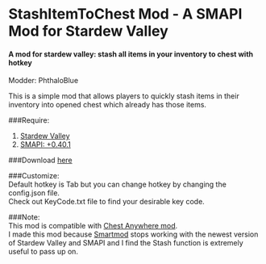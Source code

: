 # StashItemToChest Mod - A SMAPI Mod for Stardew Valley
#### A mod for stardew valley: stash all items in your inventory to chest with hotkey

Modder: PhthaloBlue  

This is a simple mod that allows players to quickly stash items in their inventory into opened chest which already has those items.

###Require:  
1. [Stardew Valley](http://store.steampowered.com/app/413150/)
2. [SMAPI: +0.40.1](https://github.com/ClxS/SMAPI/releases)

###Download [here](https://github.com/lambui/StardewValleyMod_StashItemsToChest/releases)

###Customize:  
Default hotkey is Tab but you can change hotkey by changing the config.json file.  
Check out KeyCode.txt file to find your desirable key code.

###Note:  
This mod is compatible with [Chest Anywhere mod](http://www.nexusmods.com/stardewvalley/mods/518/?).  
I made this mod because [Smartmod](http://community.playstarbound.com/threads/smapi-smartmod.108104/) stops working with the newest version of Stardew Valley and SMAPI and I find the Stash function is extremely useful to pass up on.
